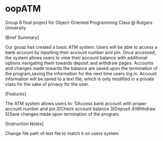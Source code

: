 # oopATM
Group 8 final project for Object-Oriented Programming Class @ Rutgers University 

[Brief Summary]

Our group has created a basic ATM system. Users will be able to access a bank account by inputting their account number and pin. Once accessed, the system allows users to view their account balance with additional options navigating them towards deposit and withdraw pages. Accounts and changes made towards the balance are saved upon the termination of the program,saving the information for the next time users log in. Account information will be saved to a text file, which is only modified in a private class for the sake of privacy for the user. 

[Features]

The ATM system allows users to:
  1)Access bank account with proper account number and pin
  2)Check account balance
  3)Deposit
  4)Withdraw
  5)Save changes made upon termination of the program. 

[Instruction Notes]

Change file path of text file to match it on users system 
